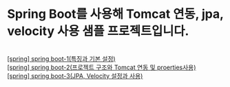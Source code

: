 <h1>Spring Boot를 사용해 Tomcat 연동, jpa, velocity 사용 샘플 프로젝트입니다.</h1>
<br/>
<a href="http://blog.woniper.net/230">[spring] spring boot-1(특징과 기본 설정)</a><br/>
<a href="http://blog.woniper.net/231">[spring] spring boot-2(프로젝트 구조와 Tomcat 연동 및 proerties사용)</a><br/>
<a href="http://blog.woniper.net/232">[spring] spring boot-3(JPA, Velocity 설정과 사용)</a>
